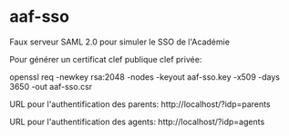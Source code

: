 # aaf-sso

Faux serveur SAML 2.0 pour simuler le SSO de l'Académie

Pour générer un certificat clef publique clef privée:

openssl req -newkey rsa:2048 -nodes -keyout aaf-sso.key -x509 -days 3650 -out aaf-sso.csr

URL pour l'authentification des parents:
http://localhost/?idp=parents

URL pour l'authentification des agents:
http://localhost/?idp=agents
